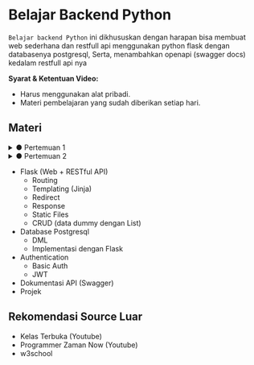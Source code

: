 # Belajar Backend Python
``Belajar backend Python``  ini dikhususkan dengan harapan bisa membuat web sederhana dan restfull api menggunakan python flask dengan databasenya postgresql, Serta, menambahkan openapi (swagger docs) kedalam restfull api nya


**Syarat & Ketentuan Video:**
- Harus menggunakan alat pribadi.
- Materi pembelajaran yang sudah diberikan setiap hari.

## Materi

<details>
    <summary> ● Pertemuan 1</summary>

- [Python Dasar](./pertemuan_01/README.md)
  - Tipe Data
  - Variabel
  - Komentar
  - Aritmatika
  - Perbandingan
  - Percabangan (IF/Else)
  - Perulangan

</details>


<details>
    <summary> ● Pertemuan 2</summary>

- [Python Lanjutan](./pertemuan_02/README.md)
  - [Fungsi](./pertemuan_02/1_fungsi.py)
    - Pengenalan Fungsi
    - Definisi Fungsi
    - Parameter dan Argumen
    - Nilai Kembalian

</details>

- Flask (Web + RESTful API)
  - Routing
  - Templating (Jinja)
  - Redirect
  - Response
  - Static Files
  - CRUD (data dummy dengan List)
- Database Postgresql
  - DML
  - Implementasi dengan Flask
- Authentication
  - Basic Auth
  - JWT
- Dokumentasi API (Swagger)
- Projek

## Rekomendasi Source Luar
- Kelas Terbuka (Youtube)
- Programmer Zaman Now (Youtube)
- w3school
